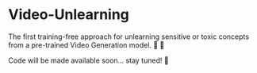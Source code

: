 # Video-Unlearning
The first training-free approach for unlearning sensitive or toxic concepts from a pre-trained Video Generation model. 🔮 💫

Code will be made available soon... stay tuned! 🚀
